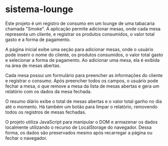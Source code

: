 # sistema-lounge

Este projeto é um registro de consumo em um lounge de uma tabacaria chamada "Smoke". A aplicação permite adicionar mesas, onde cada mesa representa um cliente, e registrar os produtos consumidos, o valor total gasto e a forma de pagamento.

A página inicial exibe uma seção para adicionar mesas, onde o usuário pode inserir o nome do cliente, os produtos consumidos, o valor total gasto e selecionar a forma de pagamento. Ao adicionar uma mesa, ela é exibida na área de mesas abertas.

Cada mesa possui um formulário para preencher as informações do cliente e registrar o consumo. Após preencher todos os campos, o usuário pode fechar a mesa, o que remove a mesa da lista de mesas abertas e gera um relatório com os dados da mesa fechada.

O resumo diário exibe o total de mesas abertas e o valor total ganho no dia até o momento. Há também um botão para limpar o relatório, removendo todos os registros de mesas fechadas.

O projeto utiliza JavaScript para manipular o DOM e armazenar os dados localmente utilizando o recurso de LocalStorage do navegador. Dessa forma, os dados são preservados mesmo após recarregar a página ou fechar o navegador.

